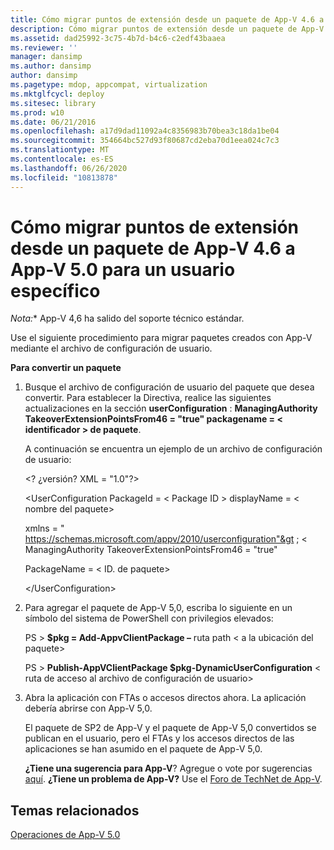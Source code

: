 ```yaml
---
title: Cómo migrar puntos de extensión desde un paquete de App-V 4.6 a App-V 5.0 para un usuario específico
description: Cómo migrar puntos de extensión desde un paquete de App-V 4.6 a App-V 5.0 para un usuario específico
ms.assetid: dad25992-3c75-4b7d-b4c6-c2edf43baaea
ms.reviewer: ''
manager: dansimp
ms.author: dansimp
author: dansimp
ms.pagetype: mdop, appcompat, virtualization
ms.mktglfcycl: deploy
ms.sitesec: library
ms.prod: w10
ms.date: 06/21/2016
ms.openlocfilehash: a17d9dad11092a4c8356983b70bea3c18da1be04
ms.sourcegitcommit: 354664bc527d93f80687cd2eba70d1eea024c7c3
ms.translationtype: MT
ms.contentlocale: es-ES
ms.lasthandoff: 06/26/2020
ms.locfileid: "10813878"
---
```

# Cómo migrar puntos de extensión desde un paquete de App-V 4.6 a App-V 5.0 para un usuario específico

*Nota:** App-V 4,6 ha salido del soporte técnico estándar.

Use el siguiente procedimiento para migrar paquetes creados con App-V mediante el archivo de configuración de usuario.

**Para convertir un paquete**

1. Busque el archivo de configuración de usuario del paquete que desea convertir. Para establecer la Directiva, realice las siguientes actualizaciones en la sección **userConfiguration** : **ManagingAuthority TakeoverExtensionPointsFrom46 = "true" packagename = &lt; identificador &gt; de paquete**.

   A continuación se encuentra un ejemplo de un archivo de configuración de usuario:

   &lt;? ¿versión? XML = "1.0"?&gt;

   &lt;UserConfiguration PackageId = &lt; Package ID &gt; displayName = &lt; nombre del paquete&gt;

   xmlns = " <https://schemas.microsoft.com/appv/2010/userconfiguration"&gt> ; &lt; ManagingAuthority TakeoverExtensionPointsFrom46 = "true"

   PackageName = &lt; ID. de paquete&gt;

   &lt;/UserConfiguration&gt;

2. Para agregar el paquete de App-V 5,0, escriba lo siguiente en un símbolo del sistema de PowerShell con privilegios elevados:

   PS &gt; **$pkg = Add-AppvClientPackage –** ruta path &lt; a la ubicación del paquete&gt;

   PS &gt; **Publish-AppVClientPackage $pkg-DynamicUserConfiguration** &lt; ruta de acceso al archivo de configuración de usuario&gt;

3. Abra la aplicación con FTAs o accesos directos ahora. La aplicación debería abrirse con App-V 5,0.

   El paquete de SP2 de App-V y el paquete de App-V 5,0 convertidos se publican en el usuario, pero el FTAs y los accesos directos de las aplicaciones se han asumido en el paquete de App-V 5,0.

   **¿Tiene una sugerencia para App-V**? Agregue o vote por sugerencias [aquí](http://appv.uservoice.com/forums/280448-microsoft-application-virtualization). **¿Tiene un problema de App-V?** Use el [Foro de TechNet de App-V](https://social.technet.microsoft.com/Forums/home?forum=mdopappv).

## Temas relacionados


[Operaciones de App-V 5.0](operations-for-app-v-50.md)

 

 





